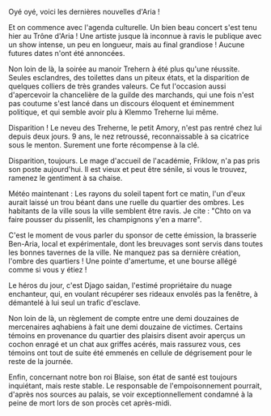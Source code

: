 Oyé oyé, voici les dernières nouvelles d'Aria !

Et on commence avec l'agenda culturelle. Un bien beau concert s'est tenu hier au Trône d'Aria ! Une artiste jusque là inconnue à ravis le publique avec un show intense, un peu en longueur, mais au final grandiose ! Aucune futures dates n'ont été annoncées. 

Non loin de là, la soirée au manoir Trehern à été plus qu'une réussite. Seules esclandres, des toilettes dans un piteux états, et la disparition de quelques colliers de très grandes valeurs. Ce fut l'occasion aussi d'apercevoir la chancelière de la guilde des marchands, qui une fois n'est pas coutume s'est lancé dans un discours éloquent et éminemment politique, et qui semble avoir plu à Klemmo Treherne lui même.

Disparition ! Le neveu des Treherne, le petit Amory, n'est pas rentré chez lui depuis deux jours. 9 ans, le nez retroussé, reconnaissable à sa cicatrice sous le menton. Surement une forte récompense à la clé.

Disparition, toujours. Le mage d'accueil de l'académie, Friklow, n'a pas pris son poste aujourd'hui. Il est vieux et peut être sénile, si vous le trouvez, ramenez le gentiment à sa chaise.

Météo maintenant : Les rayons du soleil tapent fort ce matin, l'un d'eux aurait laissé un trou béant dans une ruelle du quartier des ombres. Les habitants de la ville sous la ville semblent être ravis. Je cite : "Chto on va faire pousser du pissenlit, les champignons y'en a marre".

C'est le moment de vous parler du sponsor de cette émission, la brasserie Ben-Aria, local et expérimentale, dont les breuvages sont servis dans toutes les bonnes tavernes de la ville. Ne manquez pas sa dernière création, l'ombre des quartiers ! Une pointe d'amertume, et une bourse allégé comme si vous y étiez !

Le héros du jour, c'est Djago saidan, l'estimé propriétaire du nuage enchanteur, qui, en voulant récupérer ses rideaux envolés pas la fenêtre, à démantelé à lui seul un trafic d'esclave.

Non loin de là, un règlement de compte entre une demi douzaines de mercenaires aqhabiens à fait une demi douzaine de victimes. Certains témoins en provenance du quartier des plaisirs disent avoir aperçus un cochon enragé et un chat aux griffes acérés, mais rassurez vous, ces témoins ont tout de suite été emmenés en cellule de dégrisement pour le reste de la journée.

Enfin, concernant notre bon roi Blaise, son état de santé est toujours inquiétant, mais reste stable. Le responsable de l'empoisonnement pourrait, d'après nos sources au palais, se voir exceptionnellement condamné à la peine de mort lors de son procès cet après-midi.